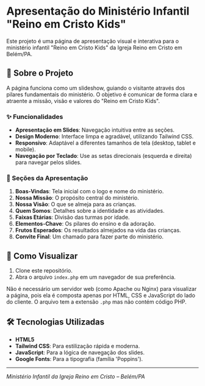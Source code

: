 # Apresentação do Ministério Infantil "Reino em Cristo Kids"

Este projeto é uma página de apresentação visual e interativa para o ministério infantil "Reino em Cristo Kids" da Igreja Reino em Cristo em Belém/PA.

## 📖 Sobre o Projeto

A página funciona como um slideshow, guiando o visitante através dos pilares fundamentais do ministério. O objetivo é comunicar de forma clara e atraente a missão, visão e valores do "Reino em Cristo Kids".

### ✨ Funcionalidades

- **Apresentação em Slides**: Navegação intuitiva entre as seções.
- **Design Moderno**: Interface limpa e agradável, utilizando Tailwind CSS.
- **Responsivo**: Adaptável a diferentes tamanhos de tela (desktop, tablet e mobile).
- **Navegação por Teclado**: Use as setas direcionais (esquerda e direita) para navegar pelos slides.

### 🎨 Seções da Apresentação

1.  **Boas-Vindas**: Tela inicial com o logo e nome do ministério.
2.  **Nossa Missão**: O propósito central do ministério.
3.  **Nossa Visão**: O que se almeja para as crianças.
4.  **Quem Somos**: Detalhes sobre a identidade e as atividades.
5.  **Faixas Etárias**: Divisão das turmas por idade.
6.  **Elementos-Chave**: Os pilares do ensino e da adoração.
7.  **Frutos Esperados**: Os resultados almejados na vida das crianças.
8.  **Convite Final**: Um chamado para fazer parte do ministério.

## 🚀 Como Visualizar

1.  Clone este repositório.
2.  Abra o arquivo `index.php` em um navegador de sua preferência.

Não é necessário um servidor web (como Apache ou Nginx) para visualizar a página, pois ela é composta apenas por HTML, CSS e JavaScript do lado do cliente. O arquivo tem a extensão `.php` mas não contém código PHP.

## 🛠️ Tecnologias Utilizadas

-   **HTML5**
-   **Tailwind CSS**: Para estilização rápida e moderna.
-   **JavaScript**: Para a lógica de navegação dos slides.
-   **Google Fonts**: Para a tipografia (família 'Poppins').

---

*Ministério Infantil da Igreja Reino em Cristo – Belém/PA*